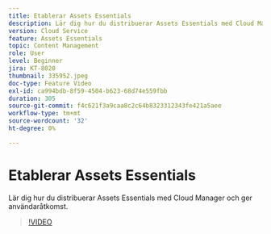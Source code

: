```yaml
---
title: Etablerar Assets Essentials
description: Lär dig hur du distribuerar Assets Essentials med Cloud Manager och ger användaråtkomst.
version: Cloud Service
feature: Assets Essentials
topic: Content Management
role: User
level: Beginner
jira: KT-8020
thumbnail: 335952.jpeg
doc-type: Feature Video
exl-id: ca994bdb-8f59-4504-b623-68d74e559fbb
duration: 305
source-git-commit: f4c621f3a9caa8c2c64b8323312343fe421a5aee
workflow-type: tm+mt
source-wordcount: '32'
ht-degree: 0%

---
```


# Etablerar Assets Essentials

Lär dig hur du distribuerar Assets Essentials med Cloud Manager och ger användaråtkomst.

>[!VIDEO](https://video.tv.adobe.com/v/335952?quality=12&learn=on)
